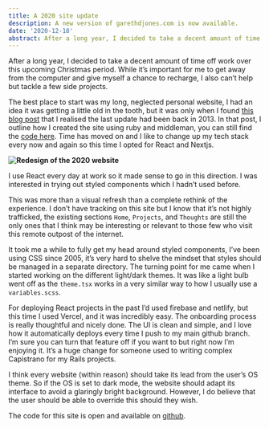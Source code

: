 ```yaml
---
title: A 2020 site update
description: A new version of garethdjones.com is now available.
date: '2020-12-18'
abstract: After a long year, I decided to take a decent amount of time off work over this upcoming Christmas period. While it’s important for me to get away from the computer to give myself a chance to recharge, I also can’t help but start a few side projects.
---
```


After a long year, I decided to take a decent amount of time off work over this upcoming Christmas period. While it’s important for me to get away from the computer and give myself a chance to recharge, I also can’t help but tackle a few side projects.

The best place to start was my long, neglected personal website, I had an idea it was getting a little old in the tooth, but it was only when I found [this blog post](https://garethdjones.com/thoughts/rebuilding-my-personal-site) that I realised the last update had been back in 2013. In that post, I outline how I created the site using ruby and middleman, you can still find the [code here](https://github.com/gjones/GarethDJones). Time has moved on and I like to change up my tech stack every now and again so this time I opted for React and Nextjs.

**![Redesign of the 2020 website](/assets/images/posts/2020-redesign.png "Redesign of the 2020 website")**

I use React every day at work so it made sense to go in this direction. I was interested in trying out styled components which I hadn’t used before.

This was more than a visual refresh than a complete rethink of the experience. I don’t have tracking on this site but I know that it’s not highly trafficked, the existing sections `Home`, `Projects`, and `Thoughts` are still the only ones that I think may be interesting or relevant to those few who visit this remote outpost of the internet.

It took me a while to fully get my head around styled components, I’ve been using CSS since 2005, it’s very hard to shelve the mindset that styles should be managed in a separate directory. The turning point for me came when I started working on the different light/dark themes. It was like a light bulb went off as the `theme.tsx` works in a very similar way to how I usually use a `variables.scss`.

For deploying React projects in the past I’d used firebase and netlify, but this time I used Vercel, and it was incredibly easy. The onboarding process is really thoughtful and nicely done. The UI is clean and simple, and I love how it automatically deploys every time I push to my main github branch. I’m sure you can turn that feature off if you want to but right now I’m enjoying it. It’s a huge change for someone used to writing complex Capistrano for my Rails projects.

I think every website (within reason) should take its lead from the user’s OS theme. So if the OS is set to dark mode, the website should adapt its interface to avoid a glaringly bright background. However, I do believe that the user should be able to override this should they wish. 

The code for this site is open and available on [github](https://github.com/gjones/garethapdafydd).  
